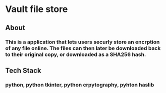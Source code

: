 # Vault file store

## About

### This is a application that lets users securly store an encrption of any file online. The files can then later be downloaded back to their original copy, or downloaded as a SHA256 hash.

## Tech Stack

### python, python tkinter, python crpytography, pyhton haslib
